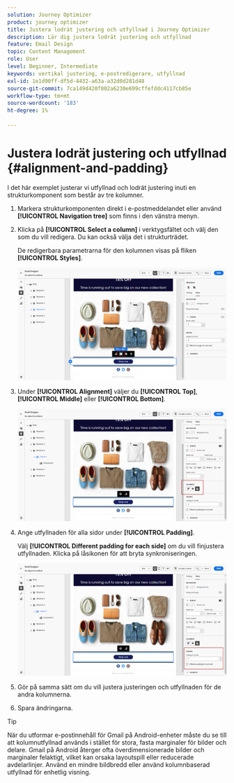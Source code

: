 ```yaml
---
solution: Journey Optimizer
product: journey optimizer
title: Justera lodrät justering och utfyllnad i Journey Optimizer
description: Lär dig justera lodrät justering och utfyllnad
feature: Email Design
topic: Content Management
role: User
level: Beginner, Intermediate
keywords: vertikal justering, e-postredigerare, utfyllnad
exl-id: 1e1d90ff-df5d-4432-a63a-a32d0d281d48
source-git-commit: 7ca149d420f802a6230e699cffefddc4117cb85e
workflow-type: tm+mt
source-wordcount: '183'
ht-degree: 1%

---
```


# Justera lodrät justering och utfyllnad {#alignment-and-padding}

I det här exemplet justerar vi utfyllnad och lodrät justering inuti en strukturkomponent som består av tre kolumner.

1. Markera strukturkomponenten direkt i e-postmeddelandet eller använd **[!UICONTROL Navigation tree]** som finns i den vänstra menyn.

1. Klicka på **[!UICONTROL Select a column]** i verktygsfältet och välj den som du vill redigera. Du kan också välja det i strukturträdet.

   De redigerbara parametrarna för den kolumnen visas på fliken **[!UICONTROL Styles]**.

   ![](assets/alignment_2.png)

1. Under **[!UICONTROL Alignment]** väljer du **[!UICONTROL Top]**, **[!UICONTROL Middle]** eller **[!UICONTROL Bottom]**.

   ![](assets/alignment_3.png)

1. Ange utfyllnaden för alla sidor under **[!UICONTROL Padding]**.

   Välj **[!UICONTROL Different padding for each side]** om du vill finjustera utfyllnaden. Klicka på låsikonen för att bryta synkroniseringen.

   ![](assets/alignment_4.png)

1. Gör på samma sätt om du vill justera justeringen och utfyllnaden för de andra kolumnerna.

1. Spara ändringarna.

>[!TIP]
>
>När du utformar e-postinnehåll för Gmail på Android-enheter måste du se till att kolumnutfyllnad används i stället för stora, fasta marginaler för bilder och delare. Gmail på Android återger ofta överdimensionerade bilder och marginaler felaktigt, vilket kan orsaka layoutspill eller reducerade avdelarlinjer. Använd en mindre bildbredd eller använd kolumnbaserad utfyllnad för enhetlig visning.
